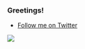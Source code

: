### Greetings!

- <a href="https://twitter.com/Squiddymabob?ref_src=twsrc%5Etfw" class="twitter-follow-button" data-show-count="false">Follow me on Twitter</a>

<a href="https://github.com/Squiddymabob/Squiddymabob">
  <img align="center" src="https://github-readme-stats.vercel.app/api/top-langs/?username=Squiddymabob&title_color=ffffff&text_color=c9cacc&icon_color=2bbc8a&bg_color=1d1f21" />
</a>

<!--
**Squiddymabob/Squiddymabob** is a ✨ _special_ ✨ repository because its `README.md` (this file) appears on your GitHub profile.

Here are some ideas to get you started:

- 🔭 I’m currently working on ...
- 🌱 I’m currently learning ...
- 👯 I’m looking to collaborate on ...
- 🤔 I’m looking for help with ...
- 💬 Ask me about ...
- 📫 How to reach me: ...
- 😄 Pronouns: ...
- ⚡ Fun fact: ...
-->
